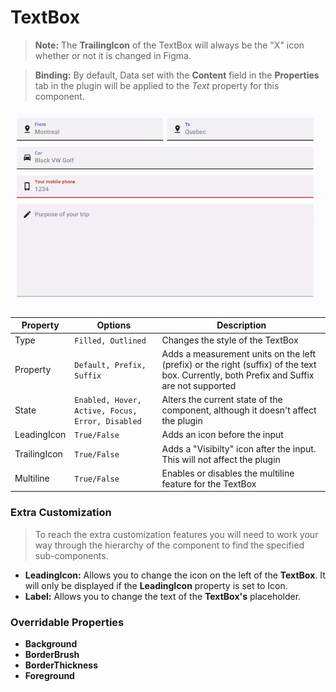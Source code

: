 # TextBox

> **Note:** The **TrailingIcon** of the TextBox will always be the "X" icon whether or not it is changed in Figma.

> **Binding:** By default, Data set with the **Content** field in the **Properties** tab in the plugin will be applied to the *Text* property for this component.

![textbox](.\images\textbox.png)

| Property     | Options                                          | Description                                                  |
| ------------ | ------------------------------------------------ | ------------------------------------------------------------ |
| Type         | `Filled, Outlined`                               | Changes the style of the TextBox                             |
| Property     | `Default, Prefix, Suffix`                        | Adds a measurement units on the left (prefix) or the right (suffix) of the text box. Currently, both Prefix and Suffix are not supported |
| State        | `Enabled, Hover, Active, Focus, Error, Disabled` | Alters the current state of the component, although it doesn't affect the plugin |
| LeadingIcon  | `True/False`                                     | Adds an icon before the input                                |
| TrailingIcon | `True/False`                                     | Adds a "Visibilty" icon after the input. This will not affect the plugin |
| Multiline    | `True/False`                                     | Enables or disables the multiline feature for the TextBox    |

### Extra Customization

> To reach the extra customization features you will need to work your way through the hierarchy of the component to find the specified sub-components.  

- **LeadingIcon:** Allows you to change the icon on the left of the **TextBox**. It will only be displayed if the **LeadingIcon** property is set to Icon.
- **Label:** Allows you to change the text of the **TextBox's** placeholder.

### Overridable Properties

- **Background** 
- **BorderBrush** 
- **BorderThickness** 
- **Foreground** 